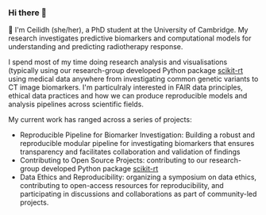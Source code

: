 ### Hi there 👋

🩻 I'm Ceilidh (she/her), a PhD student at the University of Cambridge. My research investigates predictive biomarkers and computational models for understanding and predicting radiotherapy response.  

I spend most of my time doing research analysis and visualisations (typically using our research-group developed Python package [scikit-rt](https://github.com/scikit-rt/scikit-rt) using medical data anywhere from investigating common genetic variants to CT image biomarkers. I'm particulraly interested in FAIR data principles, ethical data practices and how we can produce reproducible models and analysis pipelines across scientific fields. 

My current work has ranged across a series of projects: 
  - Reproducible Pipeline for Biomarker Investigation: Building a robust and reproducible modular pipeline for investigating biomarkers that ensures transparency and facilitates collaboration and validation of findings
  - Contributing to Open Source Projects: contributing to our research-group developed Python package [scikit-rt](https://github.com/scikit-rt/scikit-rt) 
  - Data Ethics and Reproducibility: organizing a symposium on data ethics, contributing to open-access resources for reproducibility, and participating in discussions and collaborations as part of community-led projects.

<!--
**CeilidhWelsh/CeilidhWelsh** is a ✨ _special_ ✨ repository because its `README.md` (this file) appears on your GitHub profile.

Here are some ideas to get you started:


- 🔭 I’m currently working on ...
- 🌱 I’m currently learning ...
- 👯 I’m looking to collaborate on ...
- 🤔 I’m looking for help with ...
- 💬 Ask me about ...
- 📫 How to reach me: ...
- 😄 Pronouns: ...
- ⚡ Fun fact: ...
-->

